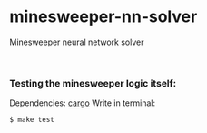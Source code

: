 # minesweeper-nn-solver

Minesweeper neural network solver

<br/>

### Testing the minesweeper logic itself:

Dependencies: [cargo](https://doc.rust-lang.org/cargo/)
Write in terminal:

```sh
$ make test
```

